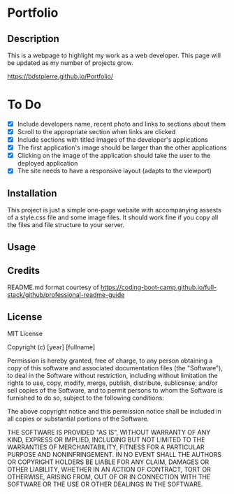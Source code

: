 # Portfolio
## Description
This is a webpage to highlight my work as a web developer.  This page will be updated as my number of projects grow.

https://bdstpierre.github.io/Portfolio/

# To Do
- [x] Include developers name, recent photo and links to sections about them
- [x] Scroll to the appropriate section when links are clicked
- [x] Include sections with titled images of the developer's applications
- [x] The first application's image should be larger than the other applications
- [x] Clicking on the image of the application should take the user to the deployed application
- [x] The site needs to have a responsive layout (adapts to the viewport) 

## Installation
This project is just a simple one-page website with accompanying assests of a style.css file and some image files.  It should work fine if you copy all the files and file structure to your server.

## Usage


## Credits
README.md format courtesy of https://coding-boot-camp.github.io/full-stack/github/professional-readme-guide

## License
MIT License

Copyright (c) [year] [fullname]

Permission is hereby granted, free of charge, to any person obtaining a copy
of this software and associated documentation files (the "Software"), to deal
in the Software without restriction, including without limitation the rights
to use, copy, modify, merge, publish, distribute, sublicense, and/or sell
copies of the Software, and to permit persons to whom the Software is
furnished to do so, subject to the following conditions:

The above copyright notice and this permission notice shall be included in all
copies or substantial portions of the Software.

THE SOFTWARE IS PROVIDED "AS IS", WITHOUT WARRANTY OF ANY KIND, EXPRESS OR
IMPLIED, INCLUDING BUT NOT LIMITED TO THE WARRANTIES OF MERCHANTABILITY,
FITNESS FOR A PARTICULAR PURPOSE AND NONINFRINGEMENT. IN NO EVENT SHALL THE
AUTHORS OR COPYRIGHT HOLDERS BE LIABLE FOR ANY CLAIM, DAMAGES OR OTHER
LIABILITY, WHETHER IN AN ACTION OF CONTRACT, TORT OR OTHERWISE, ARISING FROM,
OUT OF OR IN CONNECTION WITH THE SOFTWARE OR THE USE OR OTHER DEALINGS IN THE
SOFTWARE.
